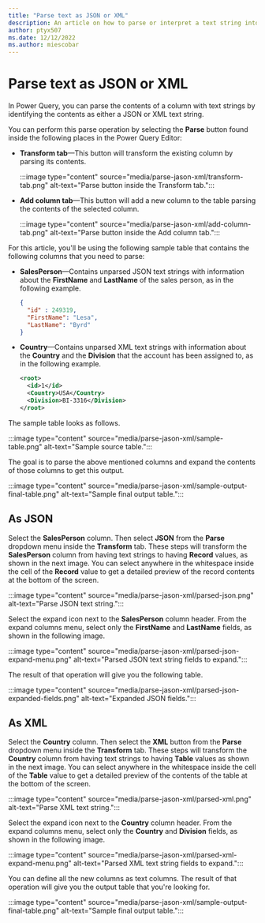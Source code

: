 ```yaml
---
title: "Parse text as JSON or XML"
description: An article on how to parse or interpret a text string into JSON or XML. 
author: ptyx507
ms.date: 12/12/2022
ms.author: miescobar
---
```

# Parse text as JSON or XML

In Power Query, you can parse the contents of a column with text strings by identifying the contents as either a JSON or XML text string.

You can perform this parse operation by selecting the **Parse** button found inside the following places in the Power Query Editor:

* **Transform tab**&mdash;This button will transform the existing column by parsing its contents.

    :::image type="content" source="media/parse-jason-xml/transform-tab.png" alt-text="Parse button inside the Transform tab.":::

* **Add column tab**&mdash;This button will add a new column to the table parsing the contents of the selected column.

    :::image type="content" source="media/parse-jason-xml/add-column-tab.png" alt-text="Parse button inside the Add column tab.":::

For this article, you'll be using the following sample table that contains the following columns that you need to parse:

* **SalesPerson**&mdash;Contains unparsed JSON text strings with information about the **FirstName** and **LastName** of the sales person, as in the following example.

   ```json
   {
     "id" : 249319,
     "FirstName": "Lesa",
     "LastName": "Byrd"
   }
   ```

* **Country**&mdash;Contains unparsed XML text strings with information about the **Country** and the **Division** that the account has been assigned to, as in the following example. 

   ```xml
   <root>
     <id>1</id>
     <Country>USA</Country>
     <Division>BI-3316</Division>
   </root>
   ```

The sample table looks as follows.

:::image type="content" source="media/parse-jason-xml/sample-table.png" alt-text="Sample source table.":::

The goal is to parse the above mentioned columns and expand the contents of those columns to get this output.

:::image type="content" source="media/parse-jason-xml/sample-output-final-table.png" alt-text="Sample final output table.":::

## As JSON

Select the **SalesPerson** column. Then select **JSON** from the **Parse** dropdown menu inside the **Transform** tab. These steps will transform the **SalesPerson** column from having text strings to having **Record** values, as shown in the next image. You can select anywhere in the whitespace inside the cell of the **Record** value to get a detailed preview of the record contents at the bottom of the screen.

:::image type="content" source="media/parse-jason-xml/parsed-json.png" alt-text="Parse JSON text string.":::

Select the expand icon next to the **SalesPerson** column header. From the expand columns menu, select only the **FirstName** and **LastName** fields, as shown in the following image.

:::image type="content" source="media/parse-jason-xml/parsed-json-expand-menu.png" alt-text="Parsed JSON text string fields to expand.":::

The result of that operation will give you the following table.

:::image type="content" source="media/parse-jason-xml/parsed-json-expanded-fields.png" alt-text="Expanded JSON fields.":::

## As XML

Select the **Country** column. Then select the **XML** button from the **Parse** dropdown menu inside the **Transform** tab. These steps will transform the **Country** column from having text strings to having **Table** values as shown in the next image. You can select anywhere in the whitespace inside the cell of the **Table** value to get a detailed preview of the contents of the table at the bottom of the screen.

:::image type="content" source="media/parse-jason-xml/parsed-xml.png" alt-text="Parse XML text string.":::

Select the expand icon next to the **Country** column header. From the expand columns menu, select only the **Country** and **Division** fields, as shown in the following image.

:::image type="content" source="media/parse-jason-xml/parsed-xml-expand-menu.png" alt-text="Parsed XML text string fields to expand.":::

You can define all the new columns as text columns. The result of that operation will give you the output table that you're looking for.

:::image type="content" source="media/parse-jason-xml/sample-output-final-table.png" alt-text="Sample final output table.":::
